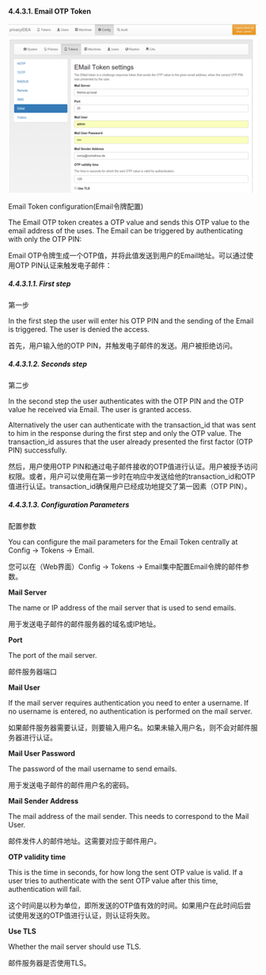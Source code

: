 #### 4.4.3.1. Email OTP Token

![email](../Contents/email.png)

Email Token configuration(Email令牌配置)

The Email OTP token creates a OTP value and sends this OTP value to the email address of the uses. The Email can be triggered by authenticating with only the OTP PIN:

Email OTP令牌生成一个OTP值，并将此值发送到用户的Email地址。可以通过使用OTP PIN认证来触发电子邮件：

##### 4.4.3.1.1. First step

第一步

In the first step the user will enter his OTP PIN and the sending of the Email is triggered. The user is denied the access.

首先，用户输入他的OTP PIN，并触发电子邮件的发送。用户被拒绝访问。

##### 4.4.3.1.2. Seconds step

第二步

In the second step the user authenticates with the OTP PIN and the OTP value he received via Email. The user is granted access.

Alternatively the user can authenticate with the transaction_id that was sent to him in the response during the first step and only the OTP value. The transaction_id assures that the user already presented the first factor (OTP PIN) successfully.

然后，用户使用OTP PIN和通过电子邮件接收的OTP值进行认证。用户被授予访问权限。或者，用户可以使用在第一步时在响应中发送给他的transaction_id和OTP值进行认证。transaction_id确保用户已经成功地提交了第一因素（OTP PIN）。

##### 4.4.3.1.3. Configuration Parameters

配置参数

You can configure the mail parameters for the Email Token centrally at Config -> Tokens -> Email.

您可以在（Web界面）Config -> Tokens -> Email集中配置Email令牌的邮件参数。

**Mail Server**

The name or IP address of the mail server that is used to send emails.

用于发送电子邮件的邮件服务器的域名或IP地址。

**Port**

The port of the mail server.

邮件服务器端口

**Mail User**

If the mail server requires authentication you need to enter a username. If no username is entered, no authentication is performed on the mail server.

如果邮件服务器需要认证，则要输入用户名。如果未输入用户名，则不会对邮件服务器进行认证。

**Mail User Password**

The password of the mail username to send emails.

用于发送电子邮件的邮件用户名的密码。

**Mail Sender Address**

The mail address of the mail sender. This needs to correspond to the Mail User.

邮件发件人的邮件地址。这需要对应于邮件用户。

**OTP validity time**

This is the time in seconds, for how long the sent OTP value is valid. If a user tries to authenticate with the sent OTP value after this time, authentication will fail.

这个时间是以秒为单位，即所发送的OTP值有效的时间。如果用户在此时间后尝试使用发送的OTP值进行认证，则认证将失败。

**Use TLS**

Whether the mail server should use TLS.

邮件服务器是否使用TLS。